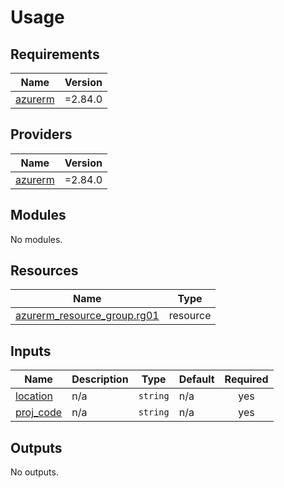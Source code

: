 # Usage

<!--- BEGIN_TF_DOCS --->
## Requirements

| Name | Version |
|------|---------|
| <a name="requirement_azurerm"></a> [azurerm](#requirement\_azurerm) | =2.84.0 |

## Providers

| Name | Version |
|------|---------|
| <a name="provider_azurerm"></a> [azurerm](#provider\_azurerm) | =2.84.0 |

## Modules

No modules.

## Resources

| Name | Type |
|------|------|
| [azurerm_resource_group.rg01](https://registry.terraform.io/providers/hashicorp/azurerm/2.84.0/docs/resources/resource_group) | resource |

## Inputs

| Name | Description | Type | Default | Required |
|------|-------------|------|---------|:--------:|
| <a name="input_location"></a> [location](#input\_location) | n/a | `string` | n/a | yes |
| <a name="input_proj_code"></a> [proj\_code](#input\_proj\_code) | n/a | `string` | n/a | yes |

## Outputs

No outputs.

<!--- END_TF_DOCS --->

